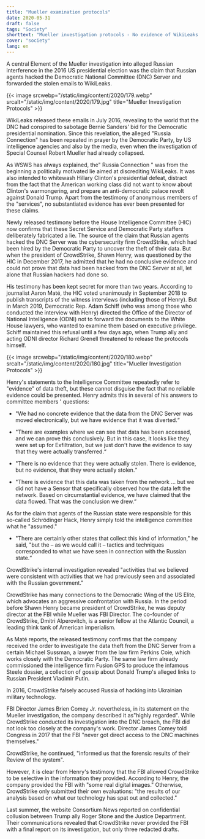 ```yaml
---
title: "Mueller examination protocols"
date: 2020-05-31
draft: false
tags: "Society"
shorttext: "Mueller investigation protocols - No evidence of WikiLeaks conspiracy with Russia ..."
cover: "society"
lang: en
---
```


A central Element of the Mueller investigation into alleged Russian interference in the 2016 US presidential election was the claim that Russian agents hacked the Democratic National Committee (DNC) Server and forwarded the stolen emails to WikiLeaks.

{{< image srcwebp="/static/img/content/2020/179.webp" srcalt="/static/img/content/2020/179.jpg" title="Mueller Investigation Protocols" >}}

WikiLeaks released these emails in July 2016, revealing to the world that the DNC had conspired to sabotage Bernie Sanders' bid for the Democratic presidential nomination. Since this revelation, the alleged "Russia Connection" has been repeated in prayer by the Democratic Party, by US intelligence agencies and also by the media, even when the investigation of Special Counsel Robert Mueller had already collapsed.

As WSWS has always explained, the" Russia Connection " was from the beginning a politically motivated lie aimed at discrediting WikiLeaks. It was also intended to whitewash Hillary Clinton's presidential defeat, distract from the fact that the American working class did not want to know about Clinton's warmongering, and prepare an anti-democratic palace revolt against Donald Trump. Apart from the testimony of anonymous members of the "services", no substantiated evidence has ever been presented for these claims.

Newly released testimony before the House Intelligence Committee (HIC) now confirms that these Secret Service and Democratic Party staffers deliberately fabricated a lie. The source of the claim that Russian agents hacked the DNC Server was the cybersecurity firm CrowdStrike, which had been hired by the Democratic Party to uncover the theft of their data. But when the president of CrowdStrike, Shawn Henry, was questioned by the HIC in December 2017, he admitted that he had no conclusive evidence and could not prove that data had been hacked from the DNC Server at all, let alone that Russian hackers had done so.

His testimony has been kept secret for more than two years. According to journalist Aaron Maté, the HIC voted unanimously in September 2018 to publish transcripts of the witness interviews (including those of Henry). But in March 2019, Democratic Rep. Adam Schiff (who was among those who conducted the interview with Henry) directed the Office of the Director of National Intelligence (ODNI) not to forward the documents to the White House lawyers, who wanted to examine them based on executive privilege. Schiff maintained this refusal until a few days ago, when Trump ally and acting ODNI director Richard Grenell threatened to release the protocols himself.

{{< image srcwebp="/static/img/content/2020/180.webp" srcalt="/static/img/content/2020/180.jpg" title="Mueller Investigation Protocols" >}}

Henry's statements to the Intelligence Committee repeatedly refer to "evidence" of data theft, but these cannot disguise the fact that no reliable evidence could be presented. Henry admits this in several of his answers to committee members ' questions:

  - "We had no concrete evidence that the data from the DNC Server was moved electronically, but we have evidence that it was diverted.“

  - "There are examples where we can see that data has been accessed, and we can prove this conclusively. But in this case, it looks like they were set up for Exfiltration, but we just don't have the evidence to say that they were actually transferred.“

  - "There is no evidence that they were actually stolen. There is evidence, but no evidence, that they were actually stolen.“

  - "There is evidence that this data was taken from the network ... but we did not have a Sensor that specifically observed how the data left the network. Based on circumstantial evidence, we have claimed that the data flowed. That was the conclusion we drew.“

As for the claim that agents of the Russian state were responsible for this so-called Schrödinger Hack, Henry simply told the intelligence committee what he "assumed."

  - "There are certainly other states that collect this kind of information," he said, "but the – as we would call it – tactics and techniques corresponded to what we have seen in connection with the Russian state.“

CrowdStrike's internal investigation revealed "activities that we believed were consistent with activities that we had previously seen and associated with the Russian government."

CrowdStrike has many connections to the Democratic Wing of the US Elite, which advocates an aggressive confrontation with Russia. In the period before Shawn Henry became president of CrowdStrike, he was deputy director at the FBI while Mueller was FBI Director. The co-founder of CrowdStrike, Dmitri Alperovitch, is a senior fellow at the Atlantic Council, a leading think tank of American imperialism.

As Maté reports, the released testimony confirms that the company received the order to investigate the data theft from the DNC Server from a certain Michael Sussman, a lawyer from the law firm Perkins Coie, which works closely with the Democratic Party. The same law firm already commissioned the intelligence firm Fusion GPS to produce the infamous Steele dossier, a collection of gossip about Donald Trump's alleged links to Russian President Vladimir Putin.

In 2016, CrowdStrike falsely accused Russia of hacking into Ukrainian military technology.

FBI Director James Brien Comey Jr. nevertheless, in its statement on the Mueller investigation, the company described it as"highly regarded". While CrowdStrike conducted its investigation into the DNC breach, the FBI did not look too closely at the company's work. Director James Comey told Congress in 2017 that the FBI "never got direct access to the DNC machines themselves."

CrowdStrike, he continued, "informed us that the forensic results of their Review of the system".

However, it is clear from Henry's testimony that the FBI allowed CrowdStrike to be selective in the information they provided. According to Henry, the company provided the FBI with "some real digital images." Otherwise, CrowdStrike only submitted their own evaluations: "the results of our analysis based on what our technology has spat out and collected."

Last summer, the website Consortium News reported on confidential collusion between Trump ally Roger Stone and the Justice Department. Their communications revealed that CrowdStrike never provided the FBI with a final report on its investigation, but only three redacted drafts.
